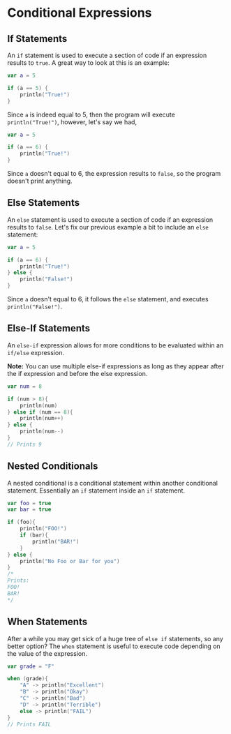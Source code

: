 # Conditional Expressions

## If Statements 
An `if` statement is used to execute a section of code if an expression results to `true`. A great way to look at this is an example: 

```kotlin 
var a = 5

if (a == 5) {
    println("True!")
}
```
Since `a` is indeed equal to 5, then the program will execute `println("True!")`, however, let's say we had, 

```kotlin
var a = 5

if (a == 6) {
    println("True!")
}
```

Since `a` doesn't equal to 6, the expression results to `false`, so the program doesn't print anything. 

## Else Statements
An `else` statement is used to execute a section of code if an expression results to `false`. Let's fix our previous example 
a bit to include an `else` statement:  

```kotlin
var a = 5

if (a == 6) {
    println("True!")
} else {
    println("False!")
}

```
Since `a` doesn't equal to 6, it follows the `else` statement, and executes `println("False!")`.

## Else-If Statements 
An `else-if` expression allows for more conditions to be evaluated within an `if/else` expression.

**Note:** You can use multiple else-if expressions as long as they appear after the if expression and before the else expression.

```kotlin
var num = 8 

if (num > 8){
    println(num)
} else if (num == 8){
    println(num++)
} else {
    println(num--)
}
// Prints 9
```

## Nested Conditionals 
A nested conditional is a conditional statement within another conditional statement. Essentially an `if` statement inside an `if` statement. 

```kotlin
var foo = true 
var bar = true 

if (foo){
    println("FOO!")
    if (bar){
        println("BAR!")
    }
} else {
    println("No Foo or Bar for you")
}
/* 
Prints: 
FOO!
BAR!
*/
```

## When Statements 
After a while you may get sick of a huge tree of `else if` statements, so any better option? The `when` statement is useful to 
execute code depending on the value of the expression. 

```kotlin
var grade = "F"

when (grade){
    "A" -> println("Excellent")
    "B" -> println("Okay")
    "C" -> println("Bad")
    "D" -> println("Terrible")
    else -> println("FAIL")
}
// Prints FAIL
```